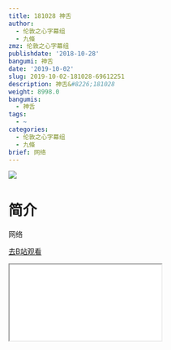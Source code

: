 ```yaml
---
title: 181028 神舌
author:
  - 伦敦之心字幕组
  - 九條
zmz: 伦敦之心字幕组
publishdate: '2018-10-28'
bangumi: 神舌
date: '2019-10-02'
slug: 2019-10-02-181028-69612251
description: 神舌&#8226;181028
weight: 8998.0
bangumis:
  - 神舌
tags:
  - ~
categories:
  - 伦敦之心字幕组
  - 九條
brief: 网络
---
```

![](https://raw.githubusercontent.com/tcgriffith/owaraisite/master/static/tmpimg/2bfec124755e7acb95c6fd4dbd621bb44400b1e5.jpg.480.jpg)
# 简介  
网络  

[去B站观看](https://www.bilibili.com/video/av69612251/)
<div class ="resp-container"><iframe class="testiframe" src="//player.bilibili.com/player.html?aid=69612251"", scrolling="no", allowfullscreen="true" > </iframe></div> 
